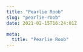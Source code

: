 ```yaml
---
title: "Pearlie Roob"
slug: "pearlie-roob"
date: 2021-02-15T16:24:01Z

meta:
  title: "Pearlie Roob"
---
```



